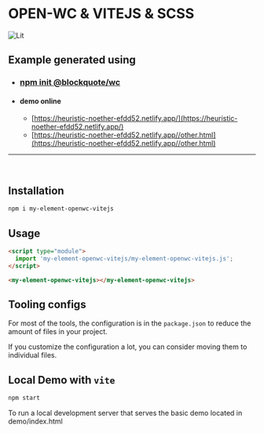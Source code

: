 # OPEN-WC & VITEJS & SCSS

![Lit](https://img.shields.io/badge/lit-2.0.0-blue)

## Example generated using

- ### [npm init @blockquote/wc](https://github.com/oscarmarina/create-wc)

- #### demo online
  - [https://heuristic-noether-efdd52.netlify.app/](https://heuristic-noether-efdd52.netlify.app/)
  - [https://heuristic-noether-efdd52.netlify.app//other.html](https://heuristic-noether-efdd52.netlify.app//other.html)
<hr>
<br>

## Installation

```bash
npm i my-element-openwc-vitejs
```

## Usage

```html
<script type="module">
  import 'my-element-openwc-vitejs/my-element-openwc-vitejs.js';
</script>

<my-element-openwc-vitejs></my-element-openwc-vitejs>
```

## Tooling configs

For most of the tools, the configuration is in the `package.json` to reduce the amount of files in your project.

If you customize the configuration a lot, you can consider moving them to individual files.

## Local Demo with `vite`

```bash
npm start
```

To run a local development server that serves the basic demo located in demo/index.html
